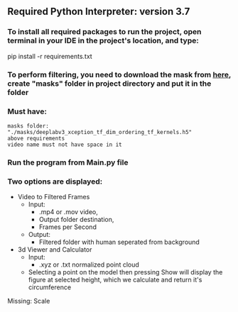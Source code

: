 ## Required Python Interpreter: version 3.7

### To install all required packages to run the project, open terminal in your IDE in the project's location, and type:

pip install -r requirements.txt

### To perform filtering, you need to download the mask from [here](https://github.com/ayoolaolafenwa/PixelLib/releases/download/1.1/deeplabv3_xception_tf_dim_ordering_tf_kernels.h5), create "masks" folder in project directory and put it in the folder

### Must have:
	masks folder: "./masks/deeplabv3_xception_tf_dim_ordering_tf_kernels.h5"
	above requirements
	video name must not have space in it

### Run the program from Main.py file

### Two options are displayed:
  * Video to Filtered Frames
      * Input:
        * .mp4 or .mov video,
        * Output folder destination,
        * Frames per Second
      * Output:
        * Filtered folder with human seperated from background
* 3d Viewer and Calculator
  * Input:
    * .xyz or .txt normalized point cloud
  * Selecting a point on the model then pressing Show will display the figure at selected height, which we calculate and return it's circumference

Missing: Scale
